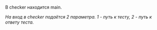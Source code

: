 ﻿В checker находится main.

*На вход в checker подаётся 2 параметра. 1 - путь к тесту, 2 - путь к ответу теста.*